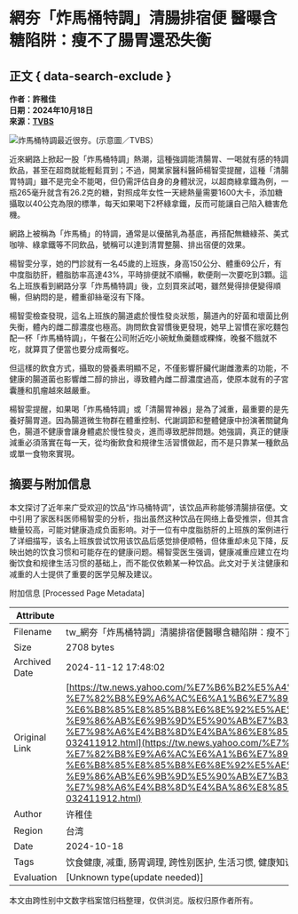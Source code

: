 # 網夯「炸馬桶特調」清腸排宿便 醫曝含糖陷阱：瘦不了腸胃還恐失衡

## 正文 { data-search-exclude }


**作者：許稚佳**  
**日期：2024年10月18日**  
**來源：[TVBS](https://news.tvbs.com.tw/life/2656515?utm_source=Yahoo&utm_medium=Yahoo_news&utm_campaign=newsid_2656524)**

![炸馬桶特調最近很夯。(示意圖／TVBS）](https://s.yimg.com/ny/api/res/1.2/fRkaX_3ZZ5z1L2h0pLzgrw--/YXBwaWQ9aGlnaGxhbmRlcjt3PTk2MDtoPTU0MDtjZj13ZWJw/https://media.zenfs.com/ko/news_tvbs_com_tw_938/d7515e8550f90d43e07f7eb7eb17495a)

近來網路上掀起一股「炸馬桶特調」熱潮，這種強調能清腸胃、一喝就有感的特調飲品，甚至在超商就能輕鬆買到；不過，開業家醫科醫師楊智雯提醒，這種「清腸胃特調」雖不是完全不能喝，但仍需評估自身的身體狀況，以超商綠拿鐵為例，一瓶265毫升就含有26.2克的糖，對照成年女性一天總熱量需要1600大卡，添加糖攝取以40公克為限的標準，每天如果喝下2杯綠拿鐵，反而可能讓自己陷入糖害危機。

網路上被稱為「炸馬桶」的特調，通常是以優酪乳為基底，再搭配無糖綠茶、美式咖啡、綠拿鐵等不同飲品，號稱可以達到清胃整腸、排出宿便的效果。

楊智雯分享，她的門診就有一名45歲的上班族，身高150公分、體重69公斤，有中度脂肪肝，體脂肪率高達43%，平時排便就不順暢，軟便劑一次要吃到3顆。這名上班族看到網路分享「炸馬桶特調」後，立刻買來試喝，雖然覺得排便變得順暢，但納悶的是，體重卻絲毫沒有下降。

楊智雯檢查發現，這名上班族的腸道處於慢性發炎狀態，腸道內的好菌和壞菌比例失衡，體內的雌二醇濃度也極高。詢問飲食習慣後更發現，她早上習慣在家吃麵包配一杯「炸馬桶特調」，午餐在公司附近吃小碗魷魚羹麵或粿條，晚餐不餓就不吃，就算買了便當也要分成兩餐吃。

但這樣的飲食方式，攝取的營養素明顯不足，不僅影響肝臟代謝雌激素的功能，不健康的腸道菌也影響雌二醇的排出，導致體內雌二醇濃度過高，使原本就有的子宮囊腫和肌瘤越來越嚴重。

楊智雯提醒，如果喝「炸馬桶特調」或「清腸胃神器」是為了減重，最重要的是先養好腸胃道。因為腸道微生物群在體重控制、代謝調節和整體健康中扮演著關鍵角色，腸道不健康會讓身體處於慢性發炎，進而導致肥胖問題。她強調，真正的健康減重必須落實在每一天，從均衡飲食和規律生活習慣做起，而不是只靠某一種飲品或單一食物來實現。

## 摘要与附加信息

<!-- tcd_abstract -->
本文探讨了近年来广受欢迎的饮品“炸马桶特调”，该饮品声称能够清腸排宿便。文中引用了家医科医师楊智雯的分析，指出虽然这种饮品在网络上备受推崇，但其含糖量较高，可能对健康造成负面影响。对于一位有中度脂肪肝的上班族的案例进行了详细描写，该名上班族尝试饮用该饮品后感觉排便顺畅，但体重却未见下降，反映出她的饮食习惯和可能存在的健康问题。楊智雯医生强调，健康减重应建立在均衡饮食和规律生活习惯的基础上，而不能仅依赖某一种饮品。此文对于关注健康和减重的人士提供了重要的医学见解及建议。
<!-- tcd_abstract_end -->

附加信息 [Processed Page Metadata]

| Attribute       | Value                                  |
|-----------------|----------------------------------------|
| Filename        | tw_網夯「炸馬桶特調」清腸排宿便醫曝含糖陷阱：瘦不了腸胃還恐失衡.md                             |
| Size            | 2708 bytes                           |
| Archived Date   | 2024-11-12 17:48:02                             |
| Original Link   | [https://tw.news.yahoo.com/%E7%B6%B2%E5%A4%AF-%E7%82%B8%E9%A6%AC%E6%A1%B6%E7%89%B9%E8%AA%BF-%E6%B8%85%E8%85%B8%E6%8E%92%E5%AE%BF%E4%BE%BF-%E9%86%AB%E6%9B%9D%E5%90%AB%E7%B3%96%E9%99%B7%E9%98%B1-%E7%98%A6%E4%B8%8D%E4%BA%86%E8%85%B8%E8%83%83%E9%82%84%E6%81%90%E5%A4%B1%E8%A1%A1-032411912.html](https://tw.news.yahoo.com/%E7%B6%B2%E5%A4%AF-%E7%82%B8%E9%A6%AC%E6%A1%B6%E7%89%B9%E8%AA%BF-%E6%B8%85%E8%85%B8%E6%8E%92%E5%AE%BF%E4%BE%BF-%E9%86%AB%E6%9B%9D%E5%90%AB%E7%B3%96%E9%99%B7%E9%98%B1-%E7%98%A6%E4%B8%8D%E4%BA%86%E8%85%B8%E8%83%83%E9%82%84%E6%81%90%E5%A4%B1%E8%A1%A1-032411912.html)                       |
| Author          | 许稚佳                               |
| Region          | 台湾                               |
| Date            | 2024-10-18                                 |
| Tags            | 饮食健康, 减重, 肠胃调理, 跨性别医护, 生活习惯, 健康知识                                 |
| Evaluation            | [Unknown type(update needed)]                                 |
<!-- tcd_table_end -->

本文由跨性别中文数字档案馆归档整理，仅供浏览。版权归原作者所有。
